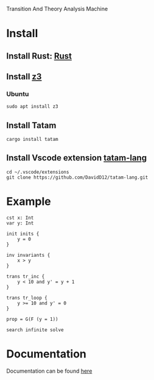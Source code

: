 Transition And Theory Analysis Machine

# Install

## Install Rust: [Rust](https://www.rust-lang.org)
## Install [z3](https://github.com/Z3Prover/z3)

### Ubuntu

```shell
sudo apt install z3
```

## Install Tatam
```shell
cargo install tatam
```

## Install Vscode extension [tatam-lang](https://github.com/DavidD12/tatam-lang)

```shell
cd ~/.vscode/extensions
git clone https://github.com/DavidD12/tatam-lang.git
```

# Example

```
cst x: Int
var y: Int

init inits {
    y = 0
}

inv invariants {
    x > y
}

trans tr_inc {
    y < 10 and y' = y + 1
}

trans tr_loop {
    y >= 10 and y' = 0
}

prop = G(F (y = 1))

search infinite solve
```

# Documentation

Documentation can be found [here](docs/documentation.md)
